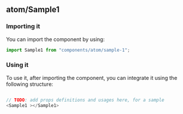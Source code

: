 ## atom/Sample1

<!-- TODO: add a description here! -->

### Importing it

You can import the component by using:

```js
import Sample1 from "components/atom/sample-1";
```

### Using it

To use it, after importing the component, you can integrate it using the following structure:

```js

// TODO: add props definitions and usages here, for a sample
<Sample1 ></Sample1>

```